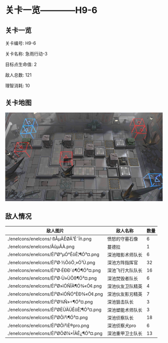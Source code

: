 # 关卡一览————H9-6


## 关卡一览

关卡编号: H9-6

关卡名称: 急雨行动-3

目标点生命值: 2

敌人总数: 121

理智消耗: 10


## 关卡地图
![H9-6](./oprMap/H9-6.png)

## 敌人情况

| 敌人图片 | 敌人名称 | 数量  |
|---------|-----|-----|
| ./eneIcons/eneIcons/·ßÅ­µÄÊØÄ¹Ê¯Ïñ.png| 愤怒的守墓石像  |   6  |
| ./eneIcons/eneIcons/ÂûµÂÀ­.png| 蔓德拉  |   1  |
| ./eneIcons/eneIcons/Éî³Ø°µÓ°ÊõÊ¦¶Ó³¤.png| 深池暗影术师队长  |   6  |
| ./eneIcons/eneIcons/Éî³Ø·½ÕóÖ¸»Ó¹Ù.png| 深池方阵指挥官  |   32  |
| ./eneIcons/eneIcons/Éî³Ø·ÉÐÐ´ó¶Ó¶Ó³¤.png| 深池飞行大队队长  |   16  |
| ./eneIcons/eneIcons/Éî³Ø·Ù»ÙÕß¶Ó³¤.png| 深池焚毁者队长  |   6  |
| ./eneIcons/eneIcons/Éî³Ø»ïÓÑÎÀ¶Ó¾«Ó¢.png| 深池伙友卫队精英  |   4  |
| ./eneIcons/eneIcons/Éî³Ø»ïÓÑÓ°ÈÐ¾«Ó¢.png| 深池伙友影刃精英  |   7  |
| ./eneIcons/eneIcons/Éî³Ø¾Ñ»÷¶Ó³¤.png| 深池狙击队长  |   3  |
| ./eneIcons/eneIcons/Éî³ØËÜÄÜÊõÊ¦¶Ó³¤.png| 深池塑能术师队长  |   3  |
| ./eneIcons/eneIcons/Éî³ØÕì²ì¶Ó³¤.png| 深池侦察队长  |   18  |
| ./eneIcons/eneIcons/Éî³ØÕì²ìÈ®pro.png| 深池侦察犬pro  |   6  |
| ./eneIcons/eneIcons/Éî³ØÖØ¼×ÎÀÊ¿¶Ó³¤.png| 深池重甲卫士队长  |   13  |
